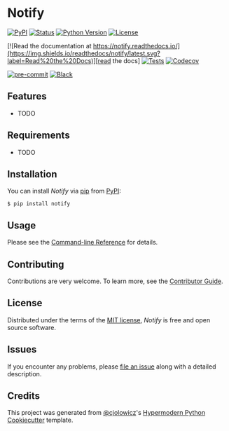 # Notify

[![PyPI](https://img.shields.io/pypi/v/notify.svg)][pypi_]
[![Status](https://img.shields.io/pypi/status/notify.svg)][status]
[![Python Version](https://img.shields.io/pypi/pyversions/notify)][python version]
[![License](https://img.shields.io/pypi/l/notify)][license]

[![Read the documentation at https://notify.readthedocs.io/](https://img.shields.io/readthedocs/notify/latest.svg?label=Read%20the%20Docs)][read the docs]
[![Tests](https://github.com/garth74/notify/workflows/Tests/badge.svg)][tests]
[![Codecov](https://codecov.io/gh/garth74/notify/branch/main/graph/badge.svg)][codecov]

[![pre-commit](https://img.shields.io/badge/pre--commit-enabled-brightgreen?logo=pre-commit&logoColor=white)][pre-commit]
[![Black](https://img.shields.io/badge/code%20style-black-000000.svg)][black]

[pypi_]: https://pypi.org/project/notify/
[status]: https://pypi.org/project/notify/
[python version]: https://pypi.org/project/notify
[read the docs]: https://notify.readthedocs.io/
[tests]: https://github.com/garth74/notify/actions?workflow=Tests
[codecov]: https://app.codecov.io/gh/garth74/notify
[pre-commit]: https://github.com/pre-commit/pre-commit
[black]: https://github.com/psf/black

## Features

- TODO

## Requirements

- TODO

## Installation

You can install _Notify_ via [pip] from [PyPI]:

```console
$ pip install notify
```

## Usage

Please see the [Command-line Reference] for details.

## Contributing

Contributions are very welcome.
To learn more, see the [Contributor Guide].

## License

Distributed under the terms of the [MIT license][license],
_Notify_ is free and open source software.

## Issues

If you encounter any problems,
please [file an issue] along with a detailed description.

## Credits

This project was generated from [@cjolowicz]'s [Hypermodern Python Cookiecutter] template.

[@cjolowicz]: https://github.com/cjolowicz
[pypi]: https://pypi.org/
[hypermodern python cookiecutter]: https://github.com/cjolowicz/cookiecutter-hypermodern-python
[file an issue]: https://github.com/garth74/notify/issues
[pip]: https://pip.pypa.io/

<!-- github-only -->

[license]: https://github.com/garth74/notify/blob/main/LICENSE
[contributor guide]: https://github.com/garth74/notify/blob/main/CONTRIBUTING.md
[command-line reference]: https://notify.readthedocs.io/en/latest/usage.html
